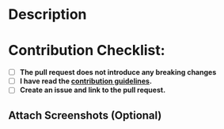 # Description
<!-- Explain here the changes your PR introduces and text to help us understand the context of this change. -->

# Contribution Checklist:
- [ ] **The pull request does not introduce any breaking changes**
- [ ] **I have read the [contribution guidelines](../CONTRIBUTING.md).**
- [ ] **Create an issue and link to the pull request.**

## Attach Screenshots (Optional) 

